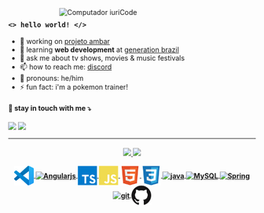 <img src="https://raw.githubusercontent.com/MicaelliMedeiros/micaellimedeiros/master/image/computer-illustration.png" min-width="400px" max-width="400px" width="400px" align="right" alt="Computador iuriCode">

### `<> hello world! </>`
- 🔭 working on [projeto ambar](https://github.com/viniciusaislan/projetoAmbar)
- 🌱 learning <b>web development</b> at [generation brazil](https://brazil.generation.org/) 
- 💬 ask me about tv shows, movies & music festivals
- 📫 how to reach me: [discord](https://discord.com/users/912707020703027282)
- 🌈 pronouns: he/him
- ⚡ fun fact: i'm a pokemon trainer!

#### 📧 stay in touch with me ⤵️
  
</div>
  
<a href = "mailto:viniaislan@gmail.com" target="_blank"><img src="https://img.shields.io/badge/-Gmail-%23333?style=for-the-badge&logo=gmail&logoColor=white"></a>
<a href="https://www.linkedin.com/in/viniciusaislan/" target="_blank"><img src="https://img.shields.io/badge/-LinkedIn-%230077B5?style=for-the-badge&logo=linkedin&logoColor=white"></a>

------------

<h4 align="center">  
<a href="https://github.com/viniciusaislan">
<img height="120em" src="https://github-readme-stats.vercel.app/api?username=viniciusaislan&show_icons=true&theme=radical&include_all_commits=true&count_private=true"/>
<img height="120em" src="https://github-readme-stats.vercel.app/api/top-langs/?username=viniciusaislan&layout=compact&langs_count=7&theme=radical"/>

<div style="display: inline_block"><br>
 
<img align="center" alt="VScode" height="40px" src="https://raw.githubusercontent.com/github/explore/80688e429a7d4ef2fca1e82350fe8e3517d3494d/topics/visual-studio-code/visual-studio-code.png" />
<img align="center" alt="Angularjs" height="40" src = "https://cdn.jsdelivr.net/gh/devicons/devicon/icons/angularjs/angularjs-original.svg"/>
<img align="center" alt="Ts" height="40" width="40" src="https://raw.githubusercontent.com/devicons/devicon/master/icons/typescript/typescript-plain.svg">
<img align="center" alt="May-Js" height="40"  src="https://raw.githubusercontent.com/devicons/devicon/master/icons/javascript/javascript-plain.svg">
<img align="center" alt="May-HTML" height="40"  src="https://raw.githubusercontent.com/devicons/devicon/master/icons/html5/html5-original.svg">
<img align="center" alt="May-CSS" height="40"  src="https://raw.githubusercontent.com/devicons/devicon/master/icons/css3/css3-original.svg">
<img align="center" alt="java" height="40" src="https://cdn-icons-png.flaticon.com/512/226/226777.png" />
<img align="center" alt="MySQL" height="40px" src="https://cdn-icons-png.flaticon.com/512/528/528260.png" />
<img align="center" alt="Spring" height="40px" src="https://www.vectorlogo.zone/logos/springio/springio-icon.svg"/>
<img align="center" alt="git" height="40" src="https://www.vectorlogo.zone/logos/git-scm/git-scm-icon.svg" /> 
<img align="center" alt="GitHub" height="40px" src="https://raw.githubusercontent.com/github/explore/78df643247d429f6cc873026c0622819ad797942/topics/github/github.png"/>

##
</div>
